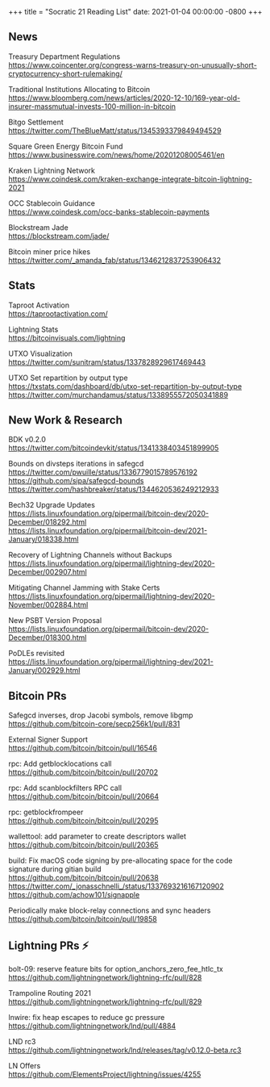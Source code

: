 +++
title =  "Socratic 21 Reading List"
date:   2021-01-04 00:00:00 -0800
+++

## News

Treasury Department Regulations  
<https://www.coincenter.org/congress-warns-treasury-on-unusually-short-cryptocurrency-short-rulemaking/>

Traditional Institutions Allocating to Bitcoin  
<https://www.bloomberg.com/news/articles/2020-12-10/169-year-old-insurer-massmutual-invests-100-million-in-bitcoin>

Bitgo Settlement  
<https://twitter.com/TheBlueMatt/status/1345393379849494529>

Square Green Energy Bitcoin Fund  
<https://www.businesswire.com/news/home/20201208005461/en>

Kraken Lightning Network  
<https://www.coindesk.com/kraken-exchange-integrate-bitcoin-lightning-2021>

OCC Stablecoin Guidance  
<https://www.coindesk.com/occ-banks-stablecoin-payments>

Blockstream Jade  
<https://blockstream.com/jade/>

Bitcoin miner price hikes    
<https://twitter.com/_amanda_fab/status/1346212837253906432>



## Stats

Taproot Activation  
<https://taprootactivation.com/>

Lightning Stats  
<https://bitcoinvisuals.com/lightning>

UTXO Visualization  
<https://twitter.com/sunitram/status/1337828929617469443>

UTXO Set repartition by output type  
<https://txstats.com/dashboard/db/utxo-set-repartition-by-output-type>  
<https://twitter.com/murchandamus/status/1338955572050341889>


## New Work & Research

BDK v0.2.0  
<https://twitter.com/bitcoindevkit/status/1341338403451899905>

Bounds on divsteps iterations in safegcd  
<https://twitter.com/pwuille/status/1336779015789576192>  
<https://github.com/sipa/safegcd-bounds>  
<https://twitter.com/hashbreaker/status/1344620536249212933>

Bech32 Upgrade Updates  
<https://lists.linuxfoundation.org/pipermail/bitcoin-dev/2020-December/018292.html>  
<https://lists.linuxfoundation.org/pipermail/bitcoin-dev/2021-January/018338.html>

Recovery of Lightning Channels without Backups  
<https://lists.linuxfoundation.org/pipermail/lightning-dev/2020-December/002907.html>

Mitigating Channel Jamming with Stake Certs  
<https://lists.linuxfoundation.org/pipermail/lightning-dev/2020-November/002884.html>

New PSBT Version Proposal  
<https://lists.linuxfoundation.org/pipermail/bitcoin-dev/2020-December/018300.html>

PoDLEs revisited  
<https://lists.linuxfoundation.org/pipermail/lightning-dev/2021-January/002929.html>



## Bitcoin PRs

Safegcd inverses, drop Jacobi symbols, remove libgmp  
<https://github.com/bitcoin-core/secp256k1/pull/831>

External Signer Support  
<https://github.com/bitcoin/bitcoin/pull/16546>

rpc: Add getblocklocations call  
<https://github.com/bitcoin/bitcoin/pull/20702>

rpc: Add scanblockfilters RPC call  
<https://github.com/bitcoin/bitcoin/pull/20664>

rpc: getblockfrompeer  
<https://github.com/bitcoin/bitcoin/pull/20295>

wallettool: add parameter to create descriptors wallet  
<https://github.com/bitcoin/bitcoin/pull/20365>

build: Fix macOS code signing by pre-allocating space for the code signature during gitian build   
<https://github.com/bitcoin/bitcoin/pull/20638>  
<https://twitter.com/_jonasschnelli_/status/1337693216167120902>  
<https://github.com/achow101/signapple>

Periodically make block-relay connections and sync headers  
<https://github.com/bitcoin/bitcoin/pull/19858>


## Lightning PRs ⚡
bolt-09: reserve feature bits for option_anchors_zero_fee_htlc_tx  
<https://github.com/lightningnetwork/lightning-rfc/pull/828>

Trampoline Routing 2021  
<https://github.com/lightningnetwork/lightning-rfc/pull/829>

lnwire: fix heap escapes to reduce gc pressure  
<https://github.com/lightningnetwork/lnd/pull/4884>

LND rc3  
<https://github.com/lightningnetwork/lnd/releases/tag/v0.12.0-beta.rc3>

LN Offers  
<https://github.com/ElementsProject/lightning/issues/4255>

